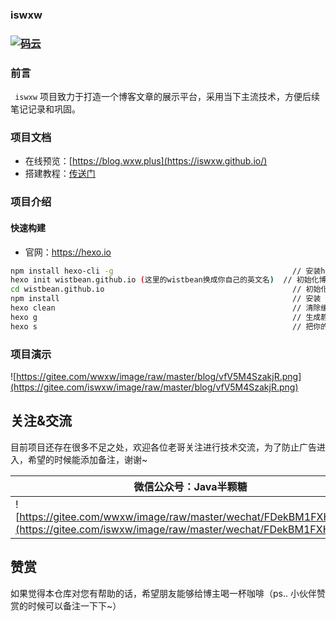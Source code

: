 ###  iswxw

###  [![码云](https://camo.githubusercontent.com/0b0dc3eba0e58fbdb5fd1c1c60f392eb96c7ec48/687474703a2f2f6d6163726f2d6f73732e6f73732d636e2d7368656e7a68656e2e616c6979756e63732e636f6d2f6d616c6c2f62616467652f2545372541302538312545342542412539312d2545392541312542392545372539422541452545352539432542302545352539442538302d6f72616e67652e737667)](https://gitee.com/wwxw)  

###  前言

` iswxw` 项目致力于打造一个博客文章的展示平台，采用当下主流技术，方便后续笔记记录和巩固。

### 项目文档

- 在线预览：[https://blog.wxw.plus](https://iswxw.github.io/) 
- 搭建教程：[传送门](https://blog.csdn.net/qq_41893274/article/details/104684151) 

### 项目介绍

#### 快速构建

- 官网：https://hexo.io

```bash
npm install hexo-cli -g                                        // 安装hexo
hexo init wistbean.github.io (这里的wistbean换成你自己的英文名)  // 初始化博客目录： 
cd wistbean.github.io                                          // 初始化完成后，我们就进入我们的目录
npm install                                                    // 安装 依赖包
hexo clean                                                     // 清除缓存文件 (db.json) 和已生成的静态文件 (public)
hexo g                                                         // 生成静态页面 
hexo s                                                         // 把你的网站本地运行起来
```

### 项目演示

![https://gitee.com/wwxw/image/raw/master/blog/vfV5M4SzakjR.png](https://gitee.com/iswxw/image/raw/master/blog/vfV5M4SzakjR.png) 



## 关注&交流

目前项目还存在很多不足之处，欢迎各位老哥关注进行技术交流，为了防止广告进入，希望的时候能添加备注，谢谢~

| 微信公众号：Java半颗糖                                       |
| ------------------------------------------------------------ |
| ![https://gitee.com/wwxw/image/raw/master/wechat/FDekBM1FXHpH.jpg](https://gitee.com/iswxw/image/raw/master/wechat/FDekBM1FXHpH.jpg) |



## 赞赏

如果觉得本仓库对您有帮助的话，希望朋友能够给博主喝一杯咖啡（ps.. 小伙伴赞赏的时候可以备注一下下~）